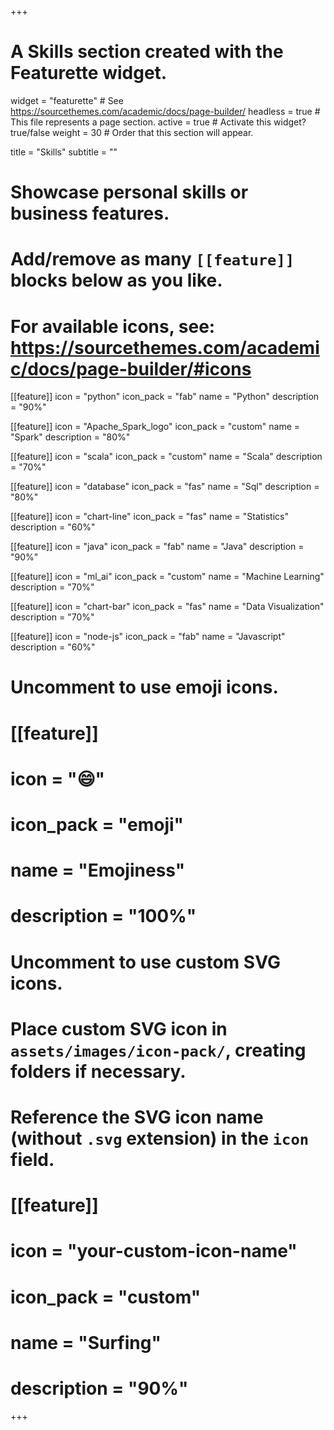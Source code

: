 +++
# A Skills section created with the Featurette widget.
widget = "featurette"  # See https://sourcethemes.com/academic/docs/page-builder/
headless = true  # This file represents a page section.
active = true  # Activate this widget? true/false
weight = 30  # Order that this section will appear.

title = "Skills"
subtitle = ""

# Showcase personal skills or business features.
# 
# Add/remove as many `[[feature]]` blocks below as you like.
# 
# For available icons, see: https://sourcethemes.com/academic/docs/page-builder/#icons

[[feature]]
  icon = "python"
  icon_pack = "fab"
  name = "Python"
  description = "90%"

[[feature]]
  icon = "Apache_Spark_logo"
  icon_pack = "custom"
  name = "Spark"
  description = "80%"

[[feature]]
  icon = "scala"
  icon_pack = "custom"
  name = "Scala"
  description = "70%"

[[feature]]
  icon = "database"
  icon_pack = "fas"
  name = "Sql"
  description = "80%"

[[feature]]
  icon = "chart-line"
  icon_pack = "fas"
  name = "Statistics"
  description = "60%"  

[[feature]]
  icon = "java"
  icon_pack = "fab"
  name = "Java"
  description = "90%"

[[feature]]
  icon = "ml_ai"
  icon_pack = "custom"
  name = "Machine Learning"
  description = "70%"

[[feature]]
  icon = "chart-bar"
  icon_pack = "fas"
  name = "Data Visualization"
  description = "70%"

[[feature]]
  icon = "node-js"
  icon_pack = "fab"
  name = "Javascript"
  description = "60%"

# Uncomment to use emoji icons.
# [[feature]]
#  icon = ":smile:"
#  icon_pack = "emoji"
#  name = "Emojiness"
#  description = "100%"  

# Uncomment to use custom SVG icons.
# Place custom SVG icon in `assets/images/icon-pack/`, creating folders if necessary.
# Reference the SVG icon name (without `.svg` extension) in the `icon` field.
# [[feature]]
#  icon = "your-custom-icon-name"
#  icon_pack = "custom"
#  name = "Surfing"
#  description = "90%"

+++
